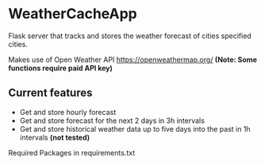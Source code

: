 # WeatherCacheApp
 Flask server that tracks and stores the weather forecast of cities specified cities.
 
 Makes use of Open Weather API https://openweathermap.org/
 **(Note: Some functions require paid API key)**
 
## Current features
- Get and store hourly forecast
- Get and store forecast for the next 2 days in 3h intervals
- Get and store historical weather data up to five days into the past in 1h intervals **(not tested)**
 


Required Packages in requirements.txt
